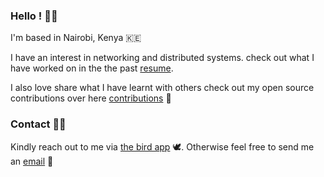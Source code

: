 ### Hello ! 👋🏾

I'm based in Nairobi, Kenya 🇰🇪

I have an interest in networking and distributed systems. check out what I have worked on in the the past [resume].

I also love share what I have learnt with others check out my open source contributions over here [contributions] 🌱



### Contact 🤙🏾

Kindly reach out to me via [the bird app] 🕊️. Otherwise feel free to send
me an [email] 📮

[email]: mailto:muathe.ndirangu@gmail.com
[the bird app]: https://twitter.com/n_d_i_r_a
[resume]: https://docs.google.com/document/d/1e3P862F7ye0TaeJS_WiOItEuhZZkr0yVoDilE1_Cx90/edit
[contributions]: https://github.com/bitsexplained
